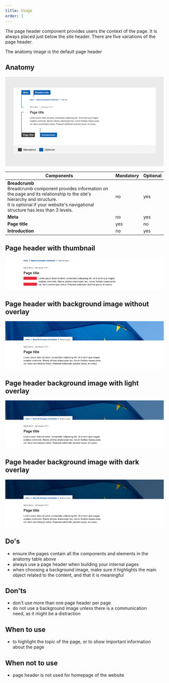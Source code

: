 ```yaml
---
title: Usage
order: 1
---
```

The page header component provides users the context of the page. It is always placed just below the site header. There are five variations of the page header.

The anatomy image is the default page header

## Anatomy

![](/cms-images/standardised-page-header-1b.png)

| Components                                                                                                                                                                                                                 | Mandatory | Optional |
| -------------------------------------------------------------------------------------------------------------------------------------------------------------------------------------------------------------------------- | --------- | -------- |
| **Breadcrumb**<br />Breadcrumb component provides information on the page and its relationship to the site's hierarchy and structure.<br />It is optional if your website's navigational structure has less than 3 levels. | no        | yes      |
| **Meta**                                                                                                                                                                                                                   | no        | yes      |
| **Page title**                                                                                                                                                                                                             | yes       | no       |
| **Introduction**                                                                                                                                                                                                           | no        | yes      |

## Page header with thumbnail

![](/cms-images/ec_ph_st_thumb_l_734px.png)

## Page header with background image without overlay

![](/cms-images/ec_ph_stan_image_l_734px.png)

## Page header background image with light overlay

![](/cms-images/ec_ph_stan_light_l_734px.png)

## Page header background image with dark overlay

![](/cms-images/ec_ph_stan_dark_l_734px.png)

## Do's

- ensure the pages contain all the components and elements in the anatomy table above
- always use a page header when building your internal pages
- when choosing a background image, make sure it highlights the main object related to the content, and that it is meaningful

## Don'ts

- don't use more than one page header per page
- do not use a background image unless there is a communication need, as it might be a distraction

## When to use

- to highlight the topic of the page, or to show important information about the page

## When not to use

- page header is not used for homepage of the website
